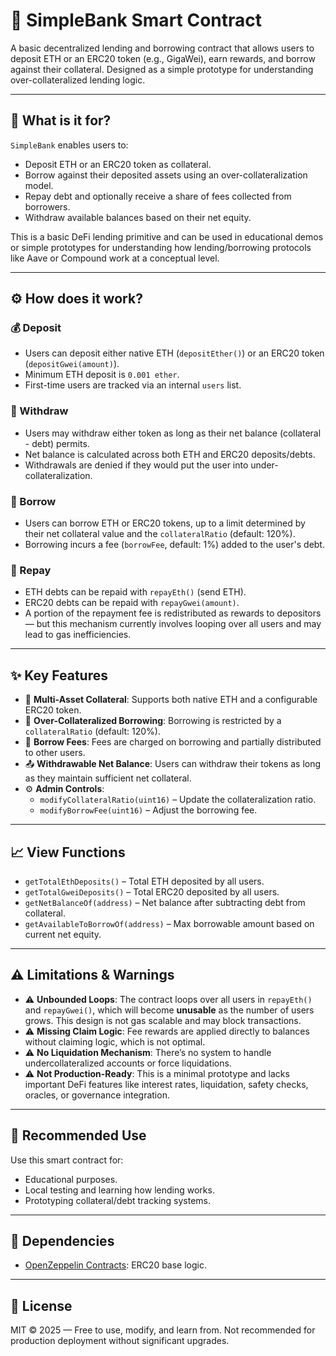 # 🏦 SimpleBank Smart Contract

A basic decentralized lending and borrowing contract that allows users to deposit ETH or an ERC20 token (e.g., GigaWei), earn rewards, and borrow against their collateral. Designed as a simple prototype for understanding over-collateralized lending logic.

---

## 📌 What is it for?

`SimpleBank` enables users to:

- Deposit ETH or an ERC20 token as collateral.
- Borrow against their deposited assets using an over-collateralization model.
- Repay debt and optionally receive a share of fees collected from borrowers.
- Withdraw available balances based on their net equity.

This is a basic DeFi lending primitive and can be used in educational demos or simple prototypes for understanding how lending/borrowing protocols like Aave or Compound work at a conceptual level.

---

## ⚙️ How does it work?

### 💰 Deposit

- Users can deposit either native ETH (`depositEther()`) or an ERC20 token (`depositGwei(amount)`).
- Minimum ETH deposit is `0.001 ether`.
- First-time users are tracked via an internal `users` list.

### 💸 Withdraw

- Users may withdraw either token as long as their net balance (collateral - debt) permits.
- Net balance is calculated across both ETH and ERC20 deposits/debts.
- Withdrawals are denied if they would put the user into under-collateralization.

### 🏦 Borrow

- Users can borrow ETH or ERC20 tokens, up to a limit determined by their net collateral value and the `collateralRatio` (default: 120%).
- Borrowing incurs a fee (`borrowFee`, default: 1%) added to the user's debt.

### 🔁 Repay

- ETH debts can be repaid with `repayEth()` (send ETH).
- ERC20 debts can be repaid with `repayGwei(amount)`.
- A portion of the repayment fee is redistributed as rewards to depositors — but this mechanism currently involves looping over all users and may lead to gas inefficiencies.

---

## ✨ Key Features

- 🏦 **Multi-Asset Collateral**: Supports both native ETH and a configurable ERC20 token.
- 🔐 **Over-Collateralized Borrowing**: Borrowing is restricted by a `collateralRatio` (default: 120%).
- 💸 **Borrow Fees**: Fees are charged on borrowing and partially distributed to other users.
- 📤 **Withdrawable Net Balance**: Users can withdraw their tokens as long as they maintain sufficient net collateral.
- ⚙️ **Admin Controls**:
  - `modifyCollateralRatio(uint16)` – Update the collateralization ratio.
  - `modifyBorrowFee(uint16)` – Adjust the borrowing fee.

---

## 📈 View Functions

- `getTotalEthDeposits()` – Total ETH deposited by all users.
- `getTotalGweiDeposits()` – Total ERC20 deposited by all users.
- `getNetBalanceOf(address)` – Net balance after subtracting debt from collateral.
- `getAvailableToBorrowOf(address)` – Max borrowable amount based on current net equity.

---

## ⚠️ Limitations & Warnings

- ⚠️ **Unbounded Loops**: The contract loops over all users in `repayEth()` and `repayGwei()`, which will become **unusable** as the number of users grows. This design is not gas scalable and may block transactions.
- ⚠️ **Missing Claim Logic**: Fee rewards are applied directly to balances without claiming logic, which is not optimal.
- ⚠️ **No Liquidation Mechanism**: There’s no system to handle undercollateralized accounts or force liquidations.
- ⚠️ **Not Production-Ready**: This is a minimal prototype and lacks important DeFi features like interest rates, liquidation, safety checks, oracles, or governance integration.

---

## 🧪 Recommended Use

Use this smart contract for:

- Educational purposes.
- Local testing and learning how lending works.
- Prototyping collateral/debt tracking systems.

---

## 🔧 Dependencies

- [OpenZeppelin Contracts](https://github.com/OpenZeppelin/openzeppelin-contracts): ERC20 base logic.

---

## 📜 License

MIT © 2025 — Free to use, modify, and learn from. Not recommended for production deployment without significant upgrades.
